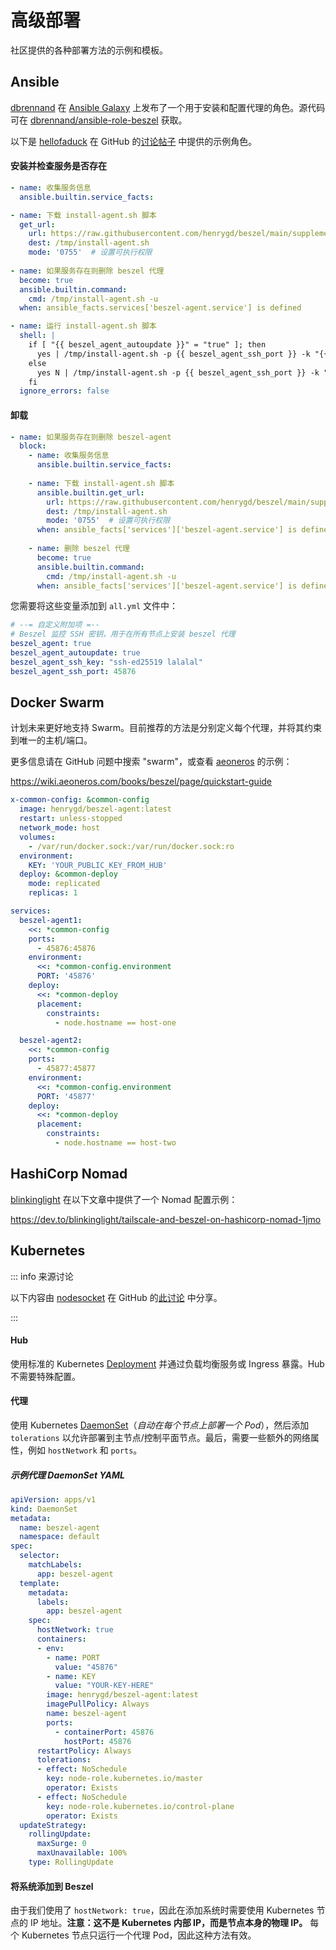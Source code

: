 # 高级部署

社区提供的各种部署方法的示例和模板。

## Ansible

[dbrennand](https://github.com/dbrennand) 在 [Ansible Galaxy](https://galaxy.ansible.com/ui/standalone/roles/dbrennand/beszel/documentation/) 上发布了一个用于安装和配置代理的角色。源代码可在 [dbrennand/ansible-role-beszel](https://github.com/dbrennand/ansible-role-beszel) 获取。

以下是 [hellofaduck](https://github.com/hellofaduck) 在 GitHub 的[讨论帖子](https://github.com/henrygd/beszel/discussions/629) 中提供的示例角色。

#### 安装并检查服务是否存在

```yaml
- name: 收集服务信息
  ansible.builtin.service_facts:

- name: 下载 install-agent.sh 脚本
  get_url:
    url: https://raw.githubusercontent.com/henrygd/beszel/main/supplemental/scripts/install-agent.sh
    dest: /tmp/install-agent.sh
    mode: '0755'  # 设置可执行权限
    
- name: 如果服务存在则删除 beszel 代理
  become: true
  ansible.builtin.command:
    cmd: /tmp/install-agent.sh -u
  when: ansible_facts.services['beszel-agent.service'] is defined

- name: 运行 install-agent.sh 脚本
  shell: |
    if [ "{{ beszel_agent_autoupdate }}" = "true" ]; then 
      yes | /tmp/install-agent.sh -p {{ beszel_agent_ssh_port }} -k "{{ beszel_agent_ssh_key }}"
    else 
      yes N | /tmp/install-agent.sh -p {{ beszel_agent_ssh_port }} -k "{{ beszel_agent_ssh_key }}" 
    fi
  ignore_errors: false
```

#### 卸载

```yaml
- name: 如果服务存在则删除 beszel-agent
  block:
    - name: 收集服务信息
      ansible.builtin.service_facts:
    
    - name: 下载 install-agent.sh 脚本
      ansible.builtin.get_url:
        url: https://raw.githubusercontent.com/henrygd/beszel/main/supplemental/scripts/install-agent.sh
        dest: /tmp/install-agent.sh
        mode: '0755'  # 设置可执行权限
      when: ansible_facts['services']['beszel-agent.service'] is defined
    
    - name: 删除 beszel 代理
      become: true
      ansible.builtin.command:
        cmd: /tmp/install-agent.sh -u
      when: ansible_facts['services']['beszel-agent.service'] is defined
```

您需要将这些变量添加到 `all.yml` 文件中：

```yaml
# --= 自定义附加项 =--
# Beszel 监控 SSH 密钥，用于在所有节点上安装 beszel 代理
beszel_agent: true
beszel_agent_autoupdate: true
beszel_agent_ssh_key: "ssh-ed25519 lalalal"
beszel_agent_ssh_port: 45876
```

## Docker Swarm

计划未来更好地支持 Swarm。目前推荐的方法是分别定义每个代理，并将其约束到唯一的主机/端口。

更多信息请在 GitHub 问题中搜索 "swarm"，或查看 [aeoneros](https://github.com/aeoneros) 的示例：

https://wiki.aeoneros.com/books/beszel/page/quickstart-guide

```yaml
x-common-config: &common-config
  image: henrygd/beszel-agent:latest
  restart: unless-stopped
  network_mode: host
  volumes:
    - /var/run/docker.sock:/var/run/docker.sock:ro
  environment:
    KEY: 'YOUR_PUBLIC_KEY_FROM_HUB'
  deploy: &common-deploy
    mode: replicated
    replicas: 1

services:
  beszel-agent1:
    <<: *common-config
    ports:
      - 45876:45876
    environment:
      <<: *common-config.environment
      PORT: '45876'
    deploy:
      <<: *common-deploy 
      placement:
        constraints:
          - node.hostname == host-one

  beszel-agent2:
    <<: *common-config
    ports:
      - 45877:45877
    environment:
      <<: *common-config.environment
      PORT: '45877'
    deploy:
      <<: *common-deploy 
      placement:
        constraints:
          - node.hostname == host-two
```

## HashiCorp Nomad

[blinkinglight](https://github.com/blinkinglight) 在以下文章中提供了一个 Nomad 配置示例：

https://dev.to/blinkinglight/tailscale-and-beszel-on-hashicorp-nomad-1jmo

## Kubernetes

::: info 来源讨论

以下内容由 [nodesocket](https://github.com/nodesocket) 在 GitHub 的[此讨论](https://github.com/henrygd/beszel/discussions/431) 中分享。

:::

#### Hub

使用标准的 Kubernetes [Deployment](https://kubernetes.io/docs/concepts/workloads/controllers/deployment/) 并通过负载均衡服务或 Ingress 暴露。Hub 不需要特殊配置。

#### 代理

使用 Kubernetes [DaemonSet](https://kubernetes.io/docs/concepts/workloads/controllers/daemonset/)（_自动在每个节点上部署一个 Pod_），然后添加 `tolerations` 以允许部署到主节点/控制平面节点。最后，需要一些额外的网络属性，例如 `hostNetwork` 和 `ports`。

##### 示例代理 DaemonSet YAML

```yaml
apiVersion: apps/v1
kind: DaemonSet
metadata:
  name: beszel-agent
  namespace: default
spec:
  selector:
    matchLabels:
      app: beszel-agent
  template:
    metadata:
      labels:
        app: beszel-agent
    spec:
      hostNetwork: true
      containers:
      - env:
        - name: PORT
          value: "45876"
        - name: KEY
          value: "YOUR-KEY-HERE"
        image: henrygd/beszel-agent:latest
        imagePullPolicy: Always
        name: beszel-agent
        ports:
          - containerPort: 45876
            hostPort: 45876
      restartPolicy: Always
      tolerations:
      - effect: NoSchedule
        key: node-role.kubernetes.io/master
        operator: Exists
      - effect: NoSchedule
        key: node-role.kubernetes.io/control-plane
        operator: Exists
  updateStrategy:
    rollingUpdate:
      maxSurge: 0
      maxUnavailable: 100%
    type: RollingUpdate
```

#### 将系统添加到 Beszel

由于我们使用了 `hostNetwork: true`，因此在添加系统时需要使用 Kubernetes 节点的 IP 地址。**注意：这不是 Kubernetes 内部 IP，而是节点本身的物理 IP。** 每个 Kubernetes 节点只运行一个代理 Pod，因此这种方法有效。